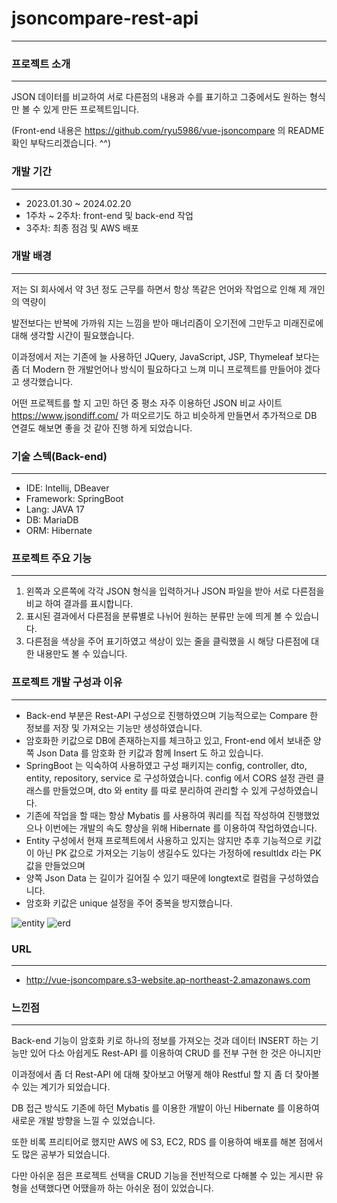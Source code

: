 # jsoncompare-rest-api
---

### 프로젝트 소개
---
JSON 데이터를 비교하여 서로 다른점의 내용과 수를 표기하고 그중에서도 원하는 형식만 볼 수 있게 만든 프로젝트입니다.

(Front-end 내용은 <https://github.com/ryu5986/vue-jsoncompare> 의 README 확인 부탁드리겠습니다. ^^)

### 개발 기간
---
* 2023.01.30 ~ 2024.02.20
* 1주차 ~ 2주차: front-end 및 back-end 작업
* 3주차: 최종 점검 및 AWS 배포

### 개발 배경
---
저는 SI 회사에서 약 3년 정도 근무를 하면서 항상 똑같은 언어와 작업으로 인해 제 개인의 역량이

발전보다는 반복에 가까워 지는 느낌을 받아 매너리즘이 오기전에 그만두고 미래진로에 대해 생각할 시간이 필요했습니다.

이과정에서 저는 기존에 늘 사용하던 JQuery, JavaScript, JSP, Thymeleaf 보다는 좀 더 Modern 한 개발언어나 방식이 필요하다고 느껴 미니 프로젝트를 만들어야 겠다고 생각했습니다.

어떤 프로젝트를 할 지 고민 하던 중 평소 자주 이용하던 JSON 비교 사이트 <https://www.jsondiff.com/> 가 떠오르기도 하고 비슷하게 만들면서 추가적으로 DB 연결도 해보면 좋을 것 같아 진행 하게 되었습니다.


### 기술 스텍(Back-end)
---
* IDE: Intellij, DBeaver
* Framework: SpringBoot
* Lang: JAVA 17
* DB: MariaDB
* ORM: Hibernate

### 프로젝트 주요 기능
---
1. 왼쪽과 오른쪽에 각각 JSON 형식을 입력하거나 JSON 파일을 받아 서로 다른점을 비교 하여 결과를 표시합니다.
2. 표시된 결과에서 다른점을 분류별로 나뉘어 원하는 분류만 눈에 띄게 볼 수 있습니다.
3. 다른점을 색상을 주어 표기하였고 색상이 있는 줄을 클릭했을 시 해당 다른점에 대한 내용만도 볼 수 있습니다.

### 프로젝트 개발 구성과 이유
---
- Back-end 부분은 Rest-API 구성으로 진행하였으며 기능적으로는 Compare 한 정보를 저장 및 가져오는 기능만 생성하였습니다.
- 암호화한 키값으로 DB에 존재하는지를 체크하고 있고, Front-end 에서 보내준 양쪽 Json Data 를 암호화 한 키값과 함께 Insert 도 하고 있습니다.
- SpringBoot 는 익숙하여 사용하였고 구성 패키지는 config, controller, dto, entity, repository, service 로 구성하였습니다. config 에서 CORS 설정 관련 클래스를 만들었으며, dto 와 entity 를 따로 분리하여 관리할 수 있게 구성하였습니다.
- 기존에 작업을 할 때는 항상 Mybatis 를 사용하여 쿼리를 직접 작성하여 진행했었으나 이번에는 개발의 속도 향상을 위해 Hibernate 를 이용하여 작업하였습니다.
- Entity 구성에서 현재 프로젝트에서 사용하고 있지는 않지만 추후 기능적으로 키값이 아닌 PK 값으로 가져오는 기능이 생길수도 있다는 가정하에 resultIdx 라는 PK 값을 만들었으며
- 양쪽 Json Data 는 길이가 길어질 수 있기 때문에 longtext로 컬럼을 구성하였습니다.
- 암호화 키값은 unique 설정을 주어 중복을 방지했습니다.



![entity](https://github.com/ryu5986/jsoncompare-rest-api/assets/66866506/a9201162-ff6a-40cb-b359-1dfeec5e30f0)
![erd](https://github.com/ryu5986/jsoncompare-rest-api/assets/66866506/c899ec01-3550-4ffc-8707-c1ece8712588)

### URL
---
- <http://vue-jsoncompare.s3-website.ap-northeast-2.amazonaws.com>



### 느낀점
---
Back-end 기능이 암호화 키로 하나의 정보를 가져오는 것과 데이터 INSERT 하는 기능만 있어 다소 아쉽게도 Rest-API 를 이용하여 CRUD 를 전부 구현 한 것은 아니지만 

이과정에서 좀 더 Rest-API 에 대해 찾아보고 어떻게 해야 Restful 할 지 좀 더 찾아볼 수 있는 계기가 되었습니다.

DB 접근 방식도 기존에 하던 Mybatis 를 이용한 개발이 아닌 Hibernate 를 이용하여 새로운 개발 방향을 느낄 수 있었습니다.

또한 비록 프리티어로 했지만 AWS 에 S3, EC2, RDS 를 이용하여 배포를 해본 점에서도 많은 공부가 되었습니다.

다만 아쉬운 점은 프로젝트 선택을 CRUD 기능을 전반적으로 다해볼 수 있는 게시판 유형을 선택했다면 어땠을까 하는 아쉬운 점이 있었습니다.
  
